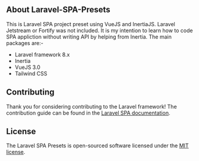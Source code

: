 
## About Laravel-SPA-Presets

This is Laravel SPA project preset using VueJS and InertiaJS. Laravel Jetstream or Fortify was not included. It is my intention to learn how to code SPA appliction without writing API by helping from Inertia. The main packages are:-

- Laravel framework 8.x
- Inertia
- VueJS 3.0
- Tailwind CSS

## Contributing

Thank you for considering contributing to the Laravel framework! The contribution guide can be found in the [Laravel SPA documentation](https://soap.github.io/laravel-spa-presets).


## License

The Laravel SPA Presets is open-sourced software licensed under the [MIT license](https://opensource.org/licenses/MIT).
